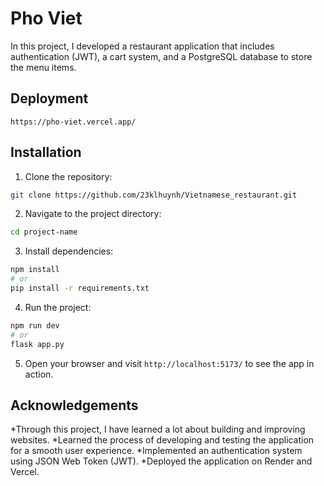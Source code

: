 # Pho Viet

In this project, I developed a restaurant application that includes authentication (JWT), a cart system, and a PostgreSQL database to store the menu items.

## Deployment

`https://pho-viet.vercel.app/`

## Installation

1. Clone the repository:
```bash
git clone https://github.com/23klhuynh/Vietnamese_restaurant.git
```
2. Navigate to the project directory:
```bash
cd project-name
```
3. Install dependencies:
```bash
npm install
# or
pip install -r requirements.txt
```
4. Run the project:
```bash
npm run dev
# or
flask app.py
```
5. Open your browser and visit `http://localhost:5173/` to see the app in action.

## Acknowledgements

*Through this project, I have learned a lot about building and improving websites.
*Learned the process of developing and testing the application for a smooth user experience.
*Implemented an authentication system using JSON Web Token (JWT).
*Deployed the application on Render and Vercel.





